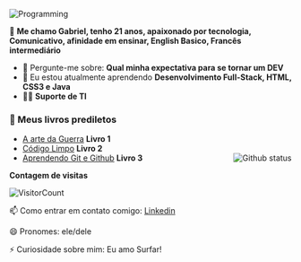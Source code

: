 ![Programming](https://camo.githubusercontent.com/12e5f2b182da4b52850b29bb09e8ba3e92b0ac2c0bd121de7dfcbb291fbbd525/68747470733a2f2f692e70696e696d672e636f6d2f6f726967696e616c732f37372f63612f61332f37376361613332383834643733356434333961646534356261333766656166322e676966)



🔭 <strong>Me chamo Gabriel, tenho 21 anos, apaixonado por tecnologia, Comunicativo, afinidade em ensinar, English Basico, Francês intermediário</strong>

- 💬 Pergunte-me sobre: <strong>Qual minha expectativa para se tornar um DEV</strong>
- 🌱 Eu estou atualmente aprendendo <strong>Desenvolvimento Full-Stack, HTML, CSS3 e Java</strong>
- 👨‍💻 <strong>Suporte de TI</strong>


<h3>📖 Meus livros prediletos</h3>

- [A arte da Guerra](#) <strong>Livro 1</strong>
- [Código Limpo](https://github.com/free-educa/books/blob/main/books/Codigo%20Limpo%20-%20Completo%20PT.pdf) <strong>Livro 2</strong>
- [Aprendendo Git e Github](#) <strong>Livro 3</strong>
  <a href="SEU_SITE_PESSOAL_AQUI">
  <img align="right" src="https://github-readme-stats.vercel.app/api?username=GPedroza7&show_icons=true&theme=radical" alt="Github status" />
  </a>

**Contagem de visitas**

![VisitorCount](https://profile-counter.glitch.me/{GPedroza7}/count.svg)

📫 Como entrar em contato comigo: [Linkedin](https://www.linkedin.com/in/gabriel-pedroza-551837248/)

😄 Pronomes: ele/dele

⚡ Curiosidade sobre mim: Eu amo Surfar!
